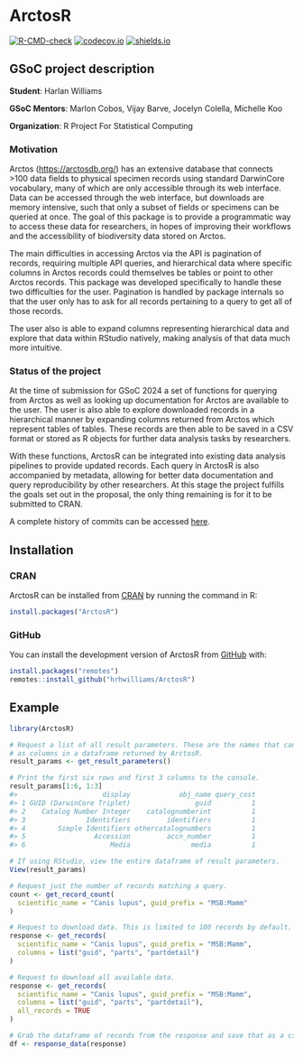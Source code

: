 
<!-- README.md is generated from README.Rmd. Please edit that file -->

# ArctosR

<!-- badges: start -->

[![R-CMD-check](https://github.com/hrhwilliams/ArctosR/actions/workflows/R-CMD-check.yaml/badge.svg)](https://github.com/hrhwilliams/ArctosR/actions/workflows/R-CMD-check.yaml)
[![codecov.io](https://codecov.io/gh/hrhwilliams/ArctosR/branch/main/graphs/badge.svg)](https://app.codecov.io/gh/hrhwilliams/ArctosR?branch=main)
[![shields.io](https://img.shields.io/cran/v/ArctosR)](https://CRAN.R-project.org/package=ArctosR)
<!-- badges: end -->

## GSoC project description

**Student**: Harlan Williams

**GSoC Mentors**: Marlon Cobos, Vijay Barve, Jocelyn Colella, Michelle
Koo

**Organization**: R Project For Statistical Computing

### Motivation

Arctos (<https://arctosdb.org/>) has an extensive database that connects
\>100 data fields to physical specimen records using standard DarwinCore
vocabulary, many of which are only accessible through its web interface.
Data can be accessed through the web interface, but downloads are memory
intensive, such that only a subset of fields or specimens can be queried
at once. The goal of this package is to provide a programmatic way to
access these data for researchers, in hopes of improving their workflows
and the accessibility of biodiversity data stored on Arctos.

The main difficulties in accessing Arctos via the API is pagination of
records, requiring multiple API queries, and hierarchical data where
specific columns in Arctos records could themselves be tables or point
to other Arctos records. This package was developed specifically to
handle these two difficulties for the user. Pagination is handled by
package internals so that the user only has to ask for all records
pertaining to a query to get all of those records.

The user also is able to expand columns representing hierarchical data
and explore that data within RStudio natively, making analysis of that
data much more intuitive.

### Status of the project

At the time of submission for GSoC 2024 a set of functions for querying
from Arctos as well as looking up documentation for Arctos are available
to the user. The user is also able to explore downloaded records in a
hierarchical manner by expanding columns returned from Arctos which
represent tables of tables. These records are then able to be saved in a
CSV format or stored as R objects for further data analysis tasks by
researchers.

With these functions, ArctosR can be integrated into existing data
analysis pipelines to provide updated records. Each query in ArctosR is
also accompanied by metadata, allowing for better data documentation and
query reproducibility by other researchers. At this stage the project
fulfills the goals set out in the proposal, the only thing remaining is
for it to be submitted to CRAN.

A complete history of commits can be accessed
<a href="https://github.com/hrhwilliams/ArctosR/commits/main/" target="_blank">here</a>.

## Installation

### CRAN

ArctosR can be installed from [CRAN](https://cran.r-project.org/) by
running the command in R:

``` r
install.packages("ArctosR")
```

### GitHub

You can install the development version of ArctosR from
[GitHub](https://github.com/) with:

``` r
install.packages("remotes")
remotes::install_github("hrhwilliams/ArctosR")
```

## Example

``` r
library(ArctosR)

# Request a list of all result parameters. These are the names that can show up
# as columns in a dataframe returned by ArctosR.
result_params <- get_result_parameters()

# Print the first six rows and first 3 columns to the console.
result_params[1:6, 1:3]
#>                     display            obj_name query_cost
#> 1 GUID (DarwinCore Triplet)                guid          1
#> 2    Catalog Number Integer    catalognumberint          1
#> 3               Identifiers         identifiers          1
#> 4        Simple Identifiers othercatalognumbers          1
#> 5                 Accession         accn_number          1
#> 6                     Media               media          1

# If using RStudio, view the entire dataframe of result parameters.
View(result_params)

# Request just the number of records matching a query.
count <- get_record_count(
  scientific_name = "Canis lupus", guid_prefix = "MSB:Mamm"
)

# Request to download data. This is limited to 100 records by default.
response <- get_records(
  scientific_name = "Canis lupus", guid_prefix = "MSB:Mamm",
  columns = list("guid", "parts", "partdetail")
)

# Request to download all available data.
response <- get_records(
  scientific_name = "Canis lupus", guid_prefix = "MSB:Mamm",
  columns = list("guid", "parts", "partdetail"),
  all_records = TRUE
)

# Grab the dataframe of records from the response and save that as a csv.
df <- response_data(response)
```
